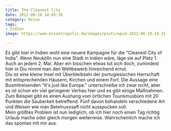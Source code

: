 ```yaml
---
title: The Cleanest City
date: 2012-08-18 14:45:38
category: Reise
tags:
- Indien
image: https://www.misantropolis.de/images/posts/wpid-2012-08-18-18.31.17.jpg

---
```


Es gibt hier in Indien wohl eine neuere Kampagne für die "Cleanest City of India". Wenn Neukölln nun eine Stadt in Indien wäre, läge sie auf Platz 1. Auch an jedem 2. Mai. Aber ein bisschen etwas tut sich doch, zumindest hier in Diu nimmt man den Wettbewerb hinreichend ernst.  
Diu ist eine kleine Insel mit Überbleibseln der portugiesischen Herrschaft mit entsprechenden Häusern, Kirchen und einem Fort. Die Aussage eine Busmitreisenden "It's just like Europe." unterschreibe ich zwar nicht, aber es ist schon ein viel geringerer Verhau hier und es gibt einige Maßnahmen. Zum Beispiel gibt es einen Aushang vom örtlichen Tourismusbüro mit 20 Punkten die Sauberkeit betreffend. Fünf davon behandeln verschiedene Art und Weisen wie man Betelnusssaft nicht ausspucken soll.  
Mein größtes Problem ist nun lediglich, ob ich hier noch einen Tag richtig Urlaub mache oder gleich morgen weiterreise. Wahrscheinlich mache ich das spontan mit mir aus.
